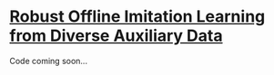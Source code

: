 # [Robust Offline Imitation Learning from Diverse Auxiliary Data](https://arxiv.org/pdf/2410.03626v2)

Code coming soon...

